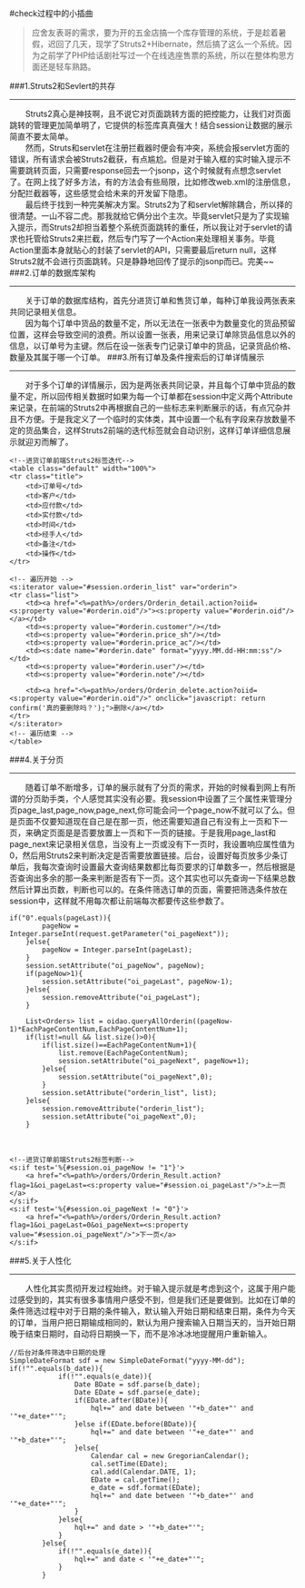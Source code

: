 #check过程中的小插曲
>应舍友表哥的需求，要为开的五金店搞一个库存管理的系统，于是趁着暑假，迟回了几天，现学了Struts2+Hibernate，然后搞了这么一个系统。因为之前学了PHP给话剧社写过一个在线选座售票的系统，所以在整体构思方面还是轻车熟路。

###1.Struts2和Sevlert的共存

----------
　　Struts2真心是神技啊，且不说它对页面跳转方面的把控能力，让我们对页面跳转的管理更加简单明了，它提供的标签库真真强大！结合session让数据的展示简直不要太简单。<br>
　　然而，Struts和servlet在注册拦截器时便会有冲突，系统会报servlet方面的错误，所有请求会被Struts2截获，有点尴尬。但是对于输入框的实时输入提示不需要跳转页面，只需要response回去一个jsonp，这个时候就有点想念servlet了。在网上找了好多方法，有的方法会有些局限，比如修改web.xml的注册信息，分配拦截器等，这些感觉会给未来的开发留下隐患。<br>
　　最后终于找到一种完美解决方案。Struts2为了和servlet解除耦合，所以择的很清楚。一山不容二虎。那我就给它俩分出个主次。毕竟servlet只是为了实现输入提示，而Struts2却担当着整个系统页面跳转的重任，所以我让对于servlet的请求也托管给Struts2来拦截，然后专门写了一个Action来处理相关事务。毕竟Action里面本身就贴心的封装了servlet的API，只需要最后return null，这样Struts2就不会进行页面跳转。只是静静地回传了提示的jsonp而已。完美~~
###2.订单的数据库架构

----------

　　关于订单的数据库结构，首先分进货订单和售货订单，每种订单我设两张表来共同记录相关信息。<br>
　　因为每个订单中货品的数量不定，所以无法在一张表中为数量变化的货品预留位置，这样会导致空间的浪费。所以设置一张表，用来记录订单除货品信息以外的信息，以订单号为主键。然后在设一张表专门记录订单中的货品，记录货品价格、数量及其属于哪一个订单。
###3.所有订单及条件搜索后的订单详情展示

----------
　　对于多个订单的详情展示，因为是两张表共同记录，并且每个订单中货品的数量不定，所以回传相关数据时如果为每一个订单都在session中定义两个Attribute来记录，在前端的Struts2中再根据自己的一些标志来判断展示的话，有点冗杂并且不方便。于是我定义了一个临时的实体类，其中设置一个私有字段来存放数量不定的货品集合，这样Struts2前端的迭代标签就会自动识别，这样订单详细信息展示就迎刃而解了。
    
    <!--进货订单前端Struts2标签迭代-->
	<table class="default" width="100%">
	<tr class="title">
		<td>订单号</td>
		<td>客户</td>
		<td>应付款</td>
		<td>实付款</td>
		<td>时间</td>
		<td>经手人</td>
		<td>备注</td>
		<td>操作</td>
	</tr>
	
	<!-- 遍历开始 -->
	<s:iterator value="#session.orderin_list" var="orderin">
	<tr class="list">
		<td><a href="<%=path%>/orders/Orderin_detail.action?oiid=<s:property value="#orderin.oid"/>"><s:property value="#orderin.oid"/></a></td>
		<td><s:property value="#orderin.customer"/></td>
		<td><s:property value="#orderin.price_sh"/></td>
		<td><s:property value="#orderin.price_ac"/></td>
		<td><s:date name="#orderin.date" format="yyyy.MM.dd-HH:mm:ss"/></td>
		<td><s:property value="#orderin.user"/></td>
		<td><s:property value="#orderin.note"/></td>
		
		<td><a href="<%=path%>/orders/Orderin_delete.action?oiid=<s:property value="#orderin.oid"/>" onclick="javascript: return confirm('真的要删除吗？');">删除</a></td>
	</tr>
	</s:iterator>
	<!-- 遍历结束 -->
    </table>
###4.关于分页

----------
　　随着订单不断增多，订单的展示就有了分页的需求，开始的时候看到网上有所谓的分页助手类，个人感觉其实没有必要。我session中设置了三个属性来管理分页page\_last,page\_now,page\_next,你可能会问一个page\_now不就可以了么。但是页面不仅要知道现在自己是在那一页，他还需要知道自己有没有上一页和下一页，来确定页面是是否要放置上一页和下一页的链接。于是我用page\_last和page\_next来记录相关信息，当没有上一页或没有下一页时，我设置响应属性值为0，然后用Struts2来判断决定是否需要放置链接。后台，设置好每页放多少条订单后，我每次查询时设置最大查询结果数都比每页要求的订单数多一，然后根据是否查询出多余的那一条来判断是否有下一页。这个其实也可以先查询一下结果总数然后计算出页数，判断也可以的。在条件筛选订单的页面，需要把筛选条件放在session中，这样就不用每次都让前端每次都要传这些参数了。
	
	if("0".equals(pageLast)){
			pageNow = Integer.parseInt(request.getParameter("oi_pageNext"));
		}else{
			pageNow = Integer.parseInt(pageLast);
		}
		session.setAttribute("oi_pageNow", pageNow);		
		if(pageNow>1){
			session.setAttribute("oi_pageLast", pageNow-1);
		}else{
			session.removeAttribute("oi_pageLast");
		}
		
		List<Orders> list = oidao.queryAllOrderin((pageNow-1)*EachPageContentNum,EachPageContentNum+1);
		if(list!=null && list.size()>0){
			if(list.size()==EachPageContentNum+1){
				list.remove(EachPageContentNum);
				session.setAttribute("oi_pageNext", pageNow+1);
			}else{
				session.setAttribute("oi_pageNext",0);
			}
			session.setAttribute("orderin_list", list);
		}else{
			session.removeAttribute("orderin_list");
			session.setAttribute("oi_pageNext",0);
		}
<br>

	<!--进货订单前端Struts2标签判断-->
    <s:if test='%{#session.oi_pageNow != "1"}'>
		<a href="<%=path%>/orders/Orderin_Result.action?flag=1&oi_pageLast=<s:property value="#session.oi_pageLast"/>">上一页</a>
	</s:if>
	<s:if test='%{#session.oi_pageNext != "0"}'>
		<a href="<%=path%>/orders/Orderin_Result.action?flag=1&oi_pageLast=0&oi_pageNext=<s:property value="#session.oi_pageNext"/>">下一页</a>
	</s:if>
###5.关于人性化

----------
　　人性化其实贯彻开发过程始终。对于输入提示就是考虑到这个，这属于用户能过感受到的，其实有很多事情用户感受不到，但是我们还是要做到。比如在订单的条件筛选过程中对于日期的条件输入，默认输入开始日期和结束日期，条件为今天的订单，当用户把日期输成相同的，默认为用户搜索输入日期当天的，当开始日期晚于结束日期时，自动将日期换一下，而不是冷冰冰地提醒用户重新输入。
    
	//后台对条件筛选中日期的处理    
	SimpleDateFormat sdf = new SimpleDateFormat("yyyy-MM-dd");
    if(!"".equals(b_date)){
				if(!"".equals(e_date)){
					Date BDate = sdf.parse(b_date);
					Date EDate = sdf.parse(e_date);
					if(EDate.after(BDate)){
						hql+=" and date between '"+b_date+"' and '"+e_date+"'";
					}else if(EDate.before(BDate)){
						hql+=" and date between '"+e_date+"' and '"+b_date+"'";
					}else{
						Calendar cal = new GregorianCalendar();
						cal.setTime(EDate);
						cal.add(Calendar.DATE, 1);
						EDate = cal.getTime();
						e_date = sdf.format(EDate);
						hql+=" and date between '"+b_date+"' and '"+e_date+"'";
					}
				}else{
					hql+=" and date > '"+b_date+"'";
				}
			}else{
				if(!"".equals(e_date)){
					hql+=" and date < '"+e_date+"'";
				}
			}